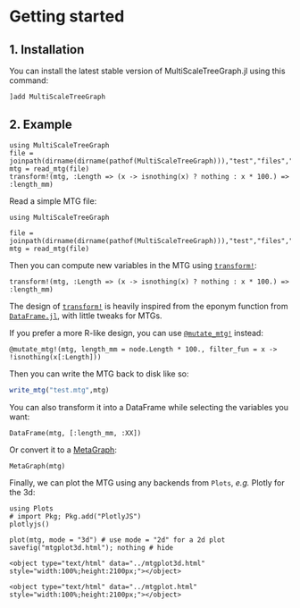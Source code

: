 # Getting started

## 1. Installation

You can install the latest stable version of MultiScaleTreeGraph.jl using this command:

```julia
]add MultiScaleTreeGraph
```

## 2. Example

```@setup usepkg
using MultiScaleTreeGraph
file = joinpath(dirname(dirname(pathof(MultiScaleTreeGraph))),"test","files","simple_plant.mtg")
mtg = read_mtg(file)
transform!(mtg, :Length => (x -> isnothing(x) ? nothing : x * 100.) => :length_mm)
```

Read a simple MTG file:

```@example usepkg
using MultiScaleTreeGraph

file = joinpath(dirname(dirname(pathof(MultiScaleTreeGraph))),"test","files","simple_plant.mtg")
mtg = read_mtg(file)
```

Then you can compute new variables in the MTG using [`transform!`](@ref):

```@example usepkg
transform!(mtg, :Length => (x -> isnothing(x) ? nothing : x * 100.) => :length_mm)
```

The design of [`transform!`](@ref) is heavily inspired from the eponym function from [`DataFrame.jl`](https://dataframes.juliadata.org/stable/), with little tweaks for MTGs.

If you prefer a more R-like design, you can use [`@mutate_mtg!`](@ref) instead:

```@example usepkg
@mutate_mtg!(mtg, length_mm = node.Length * 100., filter_fun = x -> !isnothing(x[:Length]))
```

Then you can write the MTG back to disk like so:

```julia
write_mtg("test.mtg",mtg)
```

You can also transform it into a DataFrame while selecting the variables you want:

```@example usepkg
DataFrame(mtg, [:length_mm, :XX])
```

Or convert it to a [MetaGraph](https://juliagraphs.org/MetaGraphsNext.jl/dev/):

```@example usepkg
MetaGraph(mtg)
```

Finally, we can plot the MTG using any backends from `Plots`, *e.g.* Plotly for the 3d:

```@example usepkg
using Plots
# import Pkg; Pkg.add("PlotlyJS")
plotlyjs()

plot(mtg, mode = "3d") # use mode = "2d" for a 2d plot
savefig("mtgplot3d.html"); nothing # hide
```

```@raw html
<object type="text/html" data="../mtgplot3d.html" style="width:100%;height:2100px;"></object>
```

```@raw html
<object type="text/html" data="../mtgplot.html" style="width:100%;height:2100px;"></object>
```
